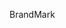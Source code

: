 <!DOCTYPE html>
<html>
<head><meta name="p:domain_verify" content="89bdfae823df12c4a1e76c3137d72993"/>

</head>
<body>

</body>
</html>









BrandMark


